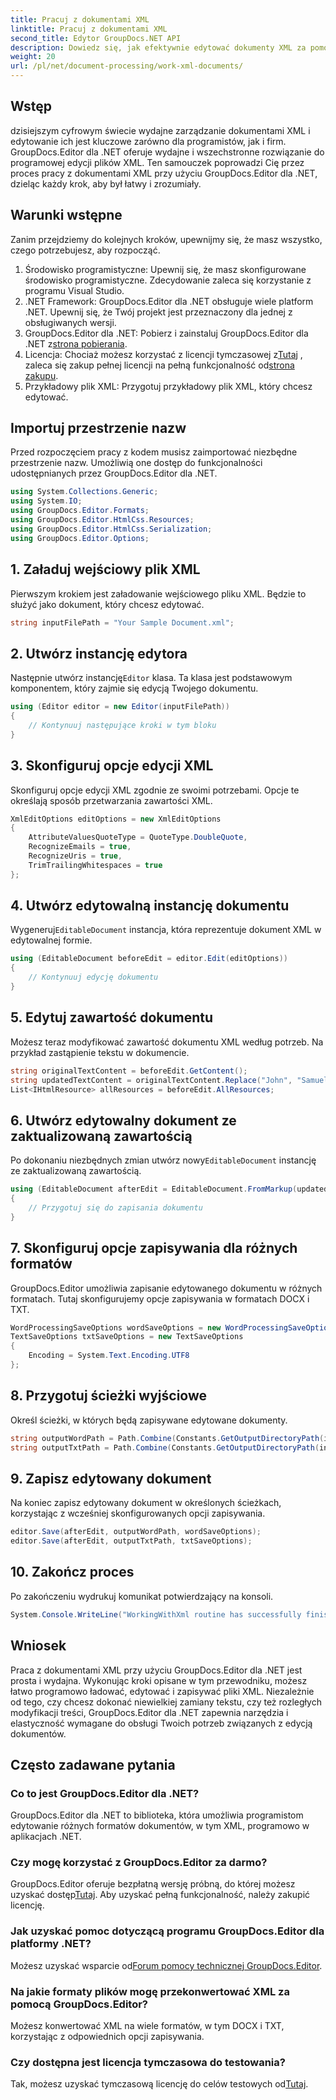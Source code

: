 ```yaml
---
title: Pracuj z dokumentami XML
linktitle: Pracuj z dokumentami XML
second_title: Edytor GroupDocs.NET API
description: Dowiedz się, jak efektywnie edytować dokumenty XML za pomocą GroupDocs.Editor dla .NET, korzystając z naszego przewodnika krok po kroku, obejmującego wszystkie niezbędne kroki i opcje.
weight: 20
url: /pl/net/document-processing/work-xml-documents/
---
```

## Wstęp
dzisiejszym cyfrowym świecie wydajne zarządzanie dokumentami XML i edytowanie ich jest kluczowe zarówno dla programistów, jak i firm. GroupDocs.Editor dla .NET oferuje wydajne i wszechstronne rozwiązanie do programowej edycji plików XML. Ten samouczek poprowadzi Cię przez proces pracy z dokumentami XML przy użyciu GroupDocs.Editor dla .NET, dzieląc każdy krok, aby był łatwy i zrozumiały.
## Warunki wstępne
Zanim przejdziemy do kolejnych kroków, upewnijmy się, że masz wszystko, czego potrzebujesz, aby rozpocząć.
1. Środowisko programistyczne: Upewnij się, że masz skonfigurowane środowisko programistyczne. Zdecydowanie zaleca się korzystanie z programu Visual Studio.
2. .NET Framework: GroupDocs.Editor dla .NET obsługuje wiele platform .NET. Upewnij się, że Twój projekt jest przeznaczony dla jednej z obsługiwanych wersji.
3.  GroupDocs.Editor dla .NET: Pobierz i zainstaluj GroupDocs.Editor dla .NET z[strona pobierania](https://releases.groupdocs.com/editor/net/).
4.  Licencja: Chociaż możesz korzystać z licencji tymczasowej z[Tutaj](https://purchase.groupdocs.com/temporary-license/) , zaleca się zakup pełnej licencji na pełną funkcjonalność od[strona zakupu](https://purchase.groupdocs.com/buy).
5. Przykładowy plik XML: Przygotuj przykładowy plik XML, który chcesz edytować.
## Importuj przestrzenie nazw
Przed rozpoczęciem pracy z kodem musisz zaimportować niezbędne przestrzenie nazw. Umożliwią one dostęp do funkcjonalności udostępnianych przez GroupDocs.Editor dla .NET.
```csharp
using System.Collections.Generic;
using System.IO;
using GroupDocs.Editor.Formats;
using GroupDocs.Editor.HtmlCss.Resources;
using GroupDocs.Editor.HtmlCss.Serialization;
using GroupDocs.Editor.Options;
```
## 1. Załaduj wejściowy plik XML
Pierwszym krokiem jest załadowanie wejściowego pliku XML. Będzie to służyć jako dokument, który chcesz edytować.
```csharp
string inputFilePath = "Your Sample Document.xml";
```
## 2. Utwórz instancję edytora
 Następnie utwórz instancję`Editor` klasa. Ta klasa jest podstawowym komponentem, który zajmie się edycją Twojego dokumentu.
```csharp
using (Editor editor = new Editor(inputFilePath))
{
    // Kontynuuj następujące kroki w tym bloku
}
```
## 3. Skonfiguruj opcje edycji XML
Skonfiguruj opcje edycji XML zgodnie ze swoimi potrzebami. Opcje te określają sposób przetwarzania zawartości XML.
```csharp
XmlEditOptions editOptions = new XmlEditOptions
{
    AttributeValuesQuoteType = QuoteType.DoubleQuote,
    RecognizeEmails = true,
    RecognizeUris = true,
    TrimTrailingWhitespaces = true
};
```
## 4. Utwórz edytowalną instancję dokumentu
 Wygeneruj`EditableDocument` instancja, która reprezentuje dokument XML w edytowalnej formie.
```csharp
using (EditableDocument beforeEdit = editor.Edit(editOptions))
{
    // Kontynuuj edycję dokumentu
}
```
## 5. Edytuj zawartość dokumentu
Możesz teraz modyfikować zawartość dokumentu XML według potrzeb. Na przykład zastąpienie tekstu w dokumencie.
```csharp
string originalTextContent = beforeEdit.GetContent();
string updatedTextContent = originalTextContent.Replace("John", "Samuel");
List<IHtmlResource> allResources = beforeEdit.AllResources;
```
## 6. Utwórz edytowalny dokument ze zaktualizowaną zawartością
 Po dokonaniu niezbędnych zmian utwórz nowy`EditableDocument` instancję ze zaktualizowaną zawartością.
```csharp
using (EditableDocument afterEdit = EditableDocument.FromMarkup(updatedTextContent, allResources))
{
    // Przygotuj się do zapisania dokumentu
}
```
## 7. Skonfiguruj opcje zapisywania dla różnych formatów
GroupDocs.Editor umożliwia zapisanie edytowanego dokumentu w różnych formatach. Tutaj skonfigurujemy opcje zapisywania w formatach DOCX i TXT.
```csharp
WordProcessingSaveOptions wordSaveOptions = new WordProcessingSaveOptions(WordProcessingFormats.Docx);
TextSaveOptions txtSaveOptions = new TextSaveOptions
{
    Encoding = System.Text.Encoding.UTF8
};
```
## 8. Przygotuj ścieżki wyjściowe
Określ ścieżki, w których będą zapisywane edytowane dokumenty.
```csharp
string outputWordPath = Path.Combine(Constants.GetOutputDirectoryPath(inputFilePath), Path.GetFileNameWithoutExtension(inputFilePath) + ".docx");
string outputTxtPath = Path.Combine(Constants.GetOutputDirectoryPath(inputFilePath), Path.GetFileNameWithoutExtension(inputFilePath) + ".txt");
```
## 9. Zapisz edytowany dokument
Na koniec zapisz edytowany dokument w określonych ścieżkach, korzystając z wcześniej skonfigurowanych opcji zapisywania.
```csharp
editor.Save(afterEdit, outputWordPath, wordSaveOptions);
editor.Save(afterEdit, outputTxtPath, txtSaveOptions);
```
## 10. Zakończ proces
Po zakończeniu wydrukuj komunikat potwierdzający na konsoli.
```csharp
System.Console.WriteLine("WorkingWithXml routine has successfully finished");
```
## Wniosek
Praca z dokumentami XML przy użyciu GroupDocs.Editor dla .NET jest prosta i wydajna. Wykonując kroki opisane w tym przewodniku, możesz łatwo programowo ładować, edytować i zapisywać pliki XML. Niezależnie od tego, czy chcesz dokonać niewielkiej zamiany tekstu, czy też rozległych modyfikacji treści, GroupDocs.Editor dla .NET zapewnia narzędzia i elastyczność wymagane do obsługi Twoich potrzeb związanych z edycją dokumentów.
## Często zadawane pytania
### Co to jest GroupDocs.Editor dla .NET?
GroupDocs.Editor dla .NET to biblioteka, która umożliwia programistom edytowanie różnych formatów dokumentów, w tym XML, programowo w aplikacjach .NET.
### Czy mogę korzystać z GroupDocs.Editor za darmo?
 GroupDocs.Editor oferuje bezpłatną wersję próbną, do której możesz uzyskać dostęp[Tutaj](https://releases.groupdocs.com/). Aby uzyskać pełną funkcjonalność, należy zakupić licencję.
### Jak uzyskać pomoc dotyczącą programu GroupDocs.Editor dla platformy .NET?
 Możesz uzyskać wsparcie od[Forum pomocy technicznej GroupDocs.Editor](https://forum.groupdocs.com/c/editor/20).
### Na jakie formaty plików mogę przekonwertować XML za pomocą GroupDocs.Editor?
Możesz konwertować XML na wiele formatów, w tym DOCX i TXT, korzystając z odpowiednich opcji zapisywania.
### Czy dostępna jest licencja tymczasowa do testowania?
 Tak, możesz uzyskać tymczasową licencję do celów testowych od[Tutaj](https://purchase.groupdocs.com/temporary-license/).
